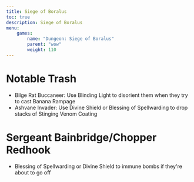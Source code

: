 ```yaml
---
title: Siege of Boralus
toc: true
description: Siege of Boralus
menu:
    games:
        name: "Dungeon: Siege of Boralus"
        parent: "wow"
        weight: 110
---
```


# Notable Trash

* Bilge Rat Buccaneer: Use Blinding Light to disorient them when they try to cast Banana Rampage
* Ashvane Invader: Use Divine Shield or Blessing of Spellwarding to drop stacks of Stinging Venom Coating

# Sergeant Bainbridge/Chopper Redhook

* Blessing of Spellwarding or Divine Shield to immune bombs if they're about to go off